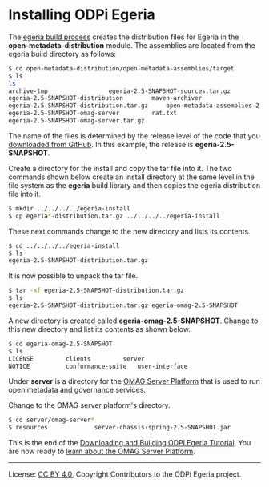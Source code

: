<!-- SPDX-License-Identifier: CC-BY-4.0 -->
<!-- Copyright Contributors to the ODPi Egeria project. -->

# Installing ODPi Egeria

The [egeria build process](task-building-egeria-source.md) creates the
distribution files for Egeria in the **open-metadata-distribution** module.
The assemblies are located from the egeria build directory as follows:

```bash
$ cd open-metadata-distribution/open-metadata-assemblies/target
$ ls
ls
archive-tmp					egeria-2.5-SNAPSHOT-sources.tar.gz
egeria-2.5-SNAPSHOT-distribution		maven-archiver
egeria-2.5-SNAPSHOT-distribution.tar.gz		open-metadata-assemblies-2.5-SNAPSHOT.jar
egeria-2.5-SNAPSHOT-omag-server			rat.txt
egeria-2.5-SNAPSHOT-omag-server.tar.gz
```

The name of the files is determined by the release level of the code that you
[downloaded from GitHub](task-downloading-egeria-source.md).  In this example,
the release is **egeria-2.5-SNAPSHOT**.

Create a directory for the install and copy the tar file into it.
The two commands shown below create an install directory at the same level in the
file system as the **egeria** build library and then copies the egeria distribution file into it.

```bash
$ mkdir ../../../../egeria-install
$ cp egeria*-distribution.tar.gz ../../../../egeria-install
```

These next commands change to the new directory and lists its contents.

```bash
$ cd ../../../../egeria-install
$ ls
egeria-2.5-SNAPSHOT-distribution.tar.gz
```

It is now possible to unpack the tar file.

```bash
$ tar -xf egeria-2.5-SNAPSHOT-distribution.tar.gz
$ ls
egeria-2.5-SNAPSHOT-distribution.tar.gz	egeria-omag-2.5-SNAPSHOT
```

A new directory is created called **egeria-omag-2.5-SNAPSHOT**.  Change to this
new directory and list its contents as shown below.

```bash
$ cd egeria-omag-2.5-SNAPSHOT
$ ls
LICENSE			clients			server
NOTICE			conformance-suite	user-interface
```

Under **server** is a directory for the
[OMAG Server Platform](../../../open-metadata-publication/website/omag-server) that is used to run
open metadata and governance services.

Change to the OMAG server platform's directory.

```bash
$ cd server/omag-server*
$ resources				server-chassis-spring-2.5-SNAPSHOT.jar
```

This is the end of the [Downloading and Building ODPi Egeria Tutorial](.).    You are now
ready to [learn about the OMAG Server Platform](../omag-server-tutorial).

----
License: [CC BY 4.0](https://creativecommons.org/licenses/by/4.0/),
Copyright Contributors to the ODPi Egeria project.
